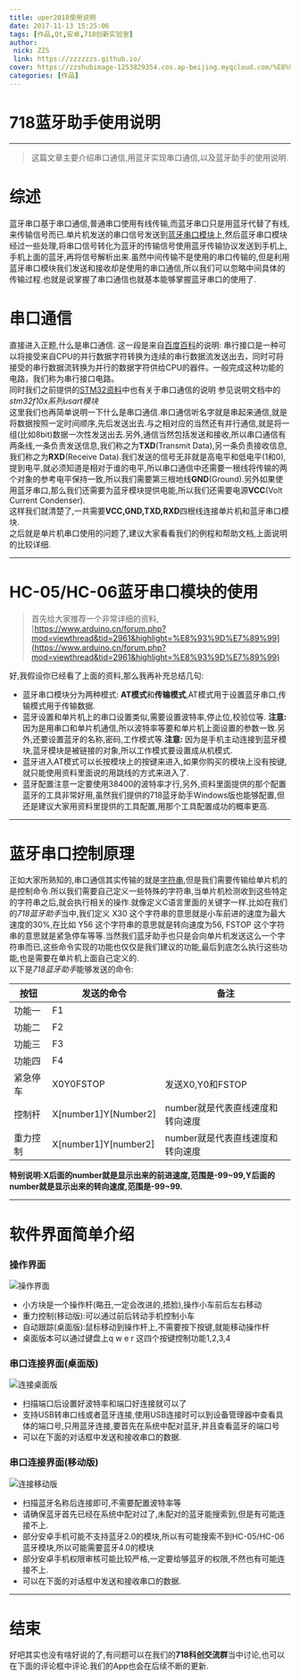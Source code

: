 ```yaml
---
title: uper2018使用说明
date: 2017-11-13 15:25:06
tags: [作品,Qt,安卓,718创新实验室]
author: 
 nick: ZZS
 link: https://zzzzzzs.github.io/
cover: https://zzshubimage-1253829354.cos.ap-beijing.myqcloud.com/%E8%93%9D%E7%89%99%E4%B8%8A%E4%BD%8D%E6%9C%BA/cyaHx.jpg
categories: [作品]
---
```

# 718蓝牙助手使用说明

***

> 这篇文章主要介绍串口通信,用蓝牙实现串口通信,以及蓝牙助手的使用说明.

# 综述
蓝牙串口基于串口通信,普通串口使用有线传输,而蓝牙串口只是用蓝牙代替了有线,来传输信号而已.单片机发送的串口信号发送到[蓝牙串口模块](https://baike.baidu.com/item/%E8%93%9D%E7%89%99%E4%B8%B2%E5%8F%A3/1415870?fr=aladdin)上,然后蓝牙串口模块经过一些处理,将串口信号转化为蓝牙的传输信号使用蓝牙传输协议发送到手机上,手机上面的蓝牙,再将信号解析出来.虽然中间传输不是使用的串口传输的,但是利用蓝牙串口模块我们发送和接收却是使用的串口通信,所以我们可以忽略中间具体的传输过程.也就是说掌握了串口通信也就基本能够掌握蓝牙串口的使用了.


# 串口通信
直接进入正题,什么是串口通信. 这一段是来自[百度百科](https://baike.baidu.com/item/%E4%B8%B2%E5%8F%A3%E9%80%9A%E4%BF%A1/3775296?fr=aladdin)的说明: 串行接口是一种可以将接受来自CPU的并行数据字符转换为连续的串行数据流发送出去，同时可将接受的串行数据流转换为并行的数据字符供给CPU的器件。一般完成这种功能的电路，我们称为串行接口电路。</br>同时我们之前提供的[STM32资料](/2017/10/30/STM32培训/)中也有关于串口通信的说明
参见说明文档中的*stm32f10x系列usart模块*
</br>这里我们也再简单说明一下什么是串口通信.串口通信听名字就是串起来通信,就是将数据按照一定时间顺序,先后发送出去.与之相对应的当然还有并行通信,就是将一组(比如8bit)数据一次性发送出去.另外,通信当然包括发送和接收,所以串口通信有两条线,一条负责发送信息,我们称之为**TXD**(Transmit Data),另一条负责接收信息,我们称之为**RXD**(Receive Data).我们发送的信号无非就是高电平和低电平(1和0),提到电平,就必须知道是相对于谁的电平,所以串口通信中还需要一根线将传输的两个对象的参考电平保持一致,所以我们需要第三根地线**GND**(Ground).另外如果使用蓝牙串口,那么我们还需要为蓝牙模块提供电能,所以我们还需要电源**VCC**(Volt Current Condenser).
</br>这样我们就清楚了,一共需要**VCC,GND,TXD,RXD**四根线连接单片机和蓝牙串口模块.</br>
之后就是单片机串口使用的问题了,建议大家看看我们的例程和帮助文档,上面说明的比较详细.

***

# HC-05/HC-06蓝牙串口模块的使用
> 首先给大家推荐一个非常详细的资料,[https://www.arduino.cn/forum.php?mod=viewthread&tid=2961&highlight=%E8%93%9D%E7%89%99](https://www.arduino.cn/forum.php?mod=viewthread&tid=2961&highlight=%E8%93%9D%E7%89%99) 

好,我假设你已经看了上面的资料,那么我再补充总结几句:
* 蓝牙串口模块分为两种模式: **AT模式**和**传输模式**,AT模式用于设置蓝牙串口,传输模式用于传输数据.
* 蓝牙设置和单片机上的串口设置类似,需要设置波特率,停止位,校验位等. **注意:** 因为是用串口和单片机通信,所以波特率等要和单片机上面设置的参数一致.另外,还要设置蓝牙的名称,密码,工作模式等.**注意:** 因为是手机主动连接到蓝牙模块,蓝牙模块是被链接的对象,所以工作模式要设置成从机模式. 
* 蓝牙进入AT模式可以长按模块上的按键来进入,如果你购买的模块上没有按键,就只能使用资料里面说的用跳线的方式来进入了.
* 蓝牙配置注意一定要使用38400的波特率才行,另外,资料里面提供的那个配置蓝牙的工具非常好用,虽然我们提供的718蓝牙助手Windows版也能够配置,但还是建议大家用资料里提供的工具配置,用那个工具配置成功的概率更高.

***

# 蓝牙串口控制原理

正如大家所熟知的,串口通信其实传输的就是[字符串](https://baike.baidu.com/item/%E5%AD%97%E7%AC%A6%E4%B8%B2/1017763?fr=aladdin),但是我们需要传输给单片机的是控制命令.所以我们需要自己定义一些特殊的字符串,当单片机检测收到这些特定的字符串之后,就会执行相关的操作.就像定义C语言里面的关键字一样.比如在我们的*718蓝牙助手*当中,我们定义 X30 这个字符串的意思就是小车前进的速度为最大速度的30%,在比如 Y56 这个字符串的意思就是转向速度为56, FSTOP 这个字符串的意思就是紧急停车等等.当然我们蓝牙助手也只是会向单片机发送这么一个字符串而已,这些命令实现的功能也仅仅是我们建议的功能,最后到底怎么执行这些功能,也是需要在单片机上面自己定义的.</br>
以下是*718蓝牙助手*能够发送的命令:

|按钮|发送的命令|备注|
|----|---------|----|
|功能一|F1     |     |
|功能二|F2     |     |
|功能三|F3||
|功能四|F4||
|紧急停车|X0Y0FSTOP|发送X0,Y0和FSTOP|
|控制杆|X[number1]Y[Number2]|number就是代表直线速度和转向速度|
|重力控制|X[number1]Y[number2]|number就是代表直线速度和转向速度|

**特别说明:X后面的number就是显示出来的前进速度,范围是-99~99,Y后面的number就是显示出来的转向速度,范围是-99~99.**

***
# 软件界面简单介绍

### 操作界面
![操作界面](https://s1.ax1x.com/2017/11/17/c5Deg.png)
* 小方块是一个操作杆(略丑,一定会改进的,捂脸),操作小车前后左右移动
* 重力控制(移动版):可以通过前后转动手机控制小车
* 自动跟踪(桌面版):鼠标移动到操作杆上,不需要按下按键,就能移动操作杆
* 桌面版本可以通过键盘上q w e r 这四个按键控制功能1,2,3,4

### 串口连接界面(桌面版)
![连接桌面版](https://s1.ax1x.com/2017/11/17/c50OS.png)
* 扫描端口后设置好波特率和端口好连接就可以了
* 支持USB转串口线或者蓝牙连接,使用USB连接时可以到设备管理器中查看具体的端口号,只用蓝牙连接,要首先在系统中配对蓝牙,并且查看蓝牙的端口号
* 可以在下面的对话框中发送和接收串口的数据.

### 串口连接界面(移动版)
![连接移动版](https://s1.ax1x.com/2017/11/17/c5wy8.png)
* 扫描蓝牙名称后连接即可,不需要配置波特率等
* 请确保蓝牙首先已经在系统中配对过了,未配对的蓝牙能搜索到,但是有可能连接不上.
* 部分安卓手机可能不支持蓝牙2.0的模块,所以有可能搜索不到HC-05/HC-06蓝牙模块,所以可能需要蓝牙4.0的模块
* 部分安卓手机权限审核可能比较严格,一定要给够蓝牙的权限,不然也有可能连接不上.
* 可以在下面的对话框中发送和接收串口的数据.

***
# 结束
好吧其实也没有啥好说的了,有问题可以在我们的**718科创交流群**当中讨论,也可以在下面的评论框中评论.我们的App也会在后续不断的更新.